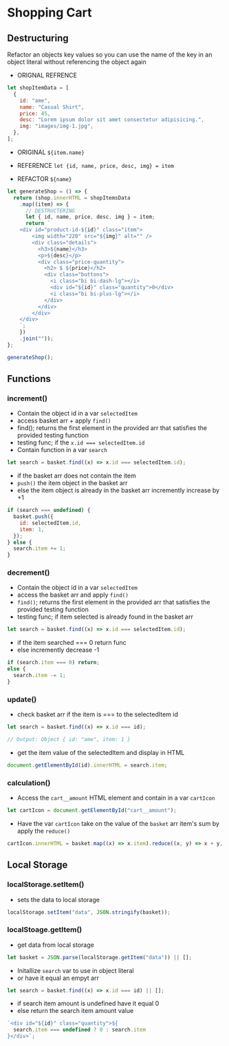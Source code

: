 # Shopping Cart

## Destructuring

Refactor an objects key values so you can use the name of the key in an object literal without referencing the object again

- ORIGNAL REFRENCE

```js
let shopItemData = [
  {
    id: "ame",
    name: "Casual Shirt",
    price: 45,
    desc: "Lorem ipsum dolor sit amet consectetur adipisicing.",
    img: "images/img-1.jpg",
  },
];
```

- ORIGINAL `${item.name}`

- REFERENCE `let {id, name, price, desc, img} = item`
- REFACTOR `${name}`

```js
let generateShop = () => {
  return (shop.innerHTML = shopItemsData
    .map((item) => {
      // DESTRUCTERING
      let { id, name, price, desc, img } = item;
      return `
    <div id="product-id-${id}" class="item">
        <img width="220" src="${img}" alt="" />
        <div class="details">
          <h3>${name}</h3>
          <p>${desc}</p>
          <div class="price-quantity">
            <h2> $ ${price}</h2>
            <div class="buttons">
              <i class="bi bi-dash-lg"></i>
              <div id="${id}" class="quantity">0</div>
              <i class="bi bi-plus-lg"></i>
            </div>
          </div>
        </div>
    </div>
    `;
    })
    .join(""));
};

generateShop();
```

## Functions

### increment()

- Contain the object id in a var `selectedItem`
- access basket arr + apply `find()`
- find(); returns the first element in the provided arr that satisfies the provided testing function
- testing func; if the `x.id === selectedItem.id`
- Contain function in a var `search`

```js
let search = basket.find((x) => x.id === selectedItem.id);
```

- if the basket arr does not contain the item
- `push()` the item object in the basket arr
- else the item object is already in the basket arr incremently increase by +1

```js
if (search === undefined) {
  basket.push({
    id: selectedItem.id,
    item: 1,
  });
} else {
  search.item += 1;
}
```

### decrement()

- Contain the object id in a var `selectedItem`
- access the basket arr and apply `find()`
- `find()`; returns the first element in the provided arr that satisfies the provided testing function
- testing func; if item selected is already found in the basket arr

```js
let search = basket.find((x) => x.id === selectedItem.id);
```

- if the item searched === 0 return func
- else incremently decrease -1

```js
if (search.item === 0) return;
else {
  search.item -= 1;
}
```

### update()

- check basket arr if the item is === to the selectedItem id

```js
let search = basket.find((x) => x.id === id);

// Output: Object { id: "ame", item: 1 }
```

- get the item value of the selectedItem and display in HTML

```js
document.getElementById(id).innerHTML = search.item;
```

### calculation()

- Access the `cart__amount` HTML element and contain in a var `cartIcon`

```js
let cartIcon = document.getElementById("cart__amount");
```

- Have the var `cartIcon` take on the value of the `basket` arr item's sum by apply the `reduce()`

```js
cartIcon.innerHTML = basket.map((x) => x.item).reduce((x, y) => x + y, 0);
```

## Local Storage

### localStorage.setItem()

- sets the data to local storage

```js
localStorage.setItem("data", JSON.stringify(basket));
```

### localStoage.getItem()

- get data from local storage

```js
let basket = JSON.parse(localStorage.getItem("data")) || [];
```

- Initallize `search` var to use in object literal
- or have it equal an empyt arr

```js
let search = basket.find((x) => x.id === id) || [];
```

- if search item amount is undefined have it equal 0
- else return the search item amount value

```js
`<div id="${id}" class="quantity">${
  search.item === undefined ? 0 : search.item
}</div>`;
```
